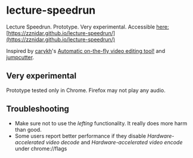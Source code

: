 # lecture-speedrun
Lecture Speedrun. Prototype. Very experimental. Accessible [here:](https://zznidar.github.io/lecture-speedrun/) [https://zznidar.github.io/lecture-speedrun/](https://zznidar.github.io/lecture-speedrun/)

Inspired by [carykh](https://github.com/carykh)'s [Automatic on-the-fly video editing tool!](https://youtu.be/DQ8orIurGxw) and [jumpcutter](https://github.com/carykh/jumpcutter).

## Very experimental
Prototype tested only in Chrome. Firefox may not play any audio. 

## Troubleshooting
* Make sure not to use the _lefting_ functionality. It really does more harm than good.
* Some users report better performance if they disable _Hardware-accelerated video decode_ and _Hardware-accelerated video encode_ under chrome://flags